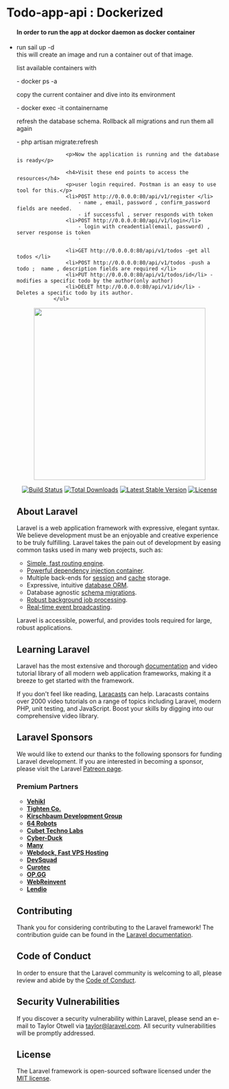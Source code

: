 <h1>Todo-app-api : Dockerized</h1>
                <ul>
                    <h4>In order to run the app at  dockor daemon as docker container  </h4>
                    <li>run sail up -d </li>
                    this will create an image and run a  container out of that image.
                    <p>list available containers with </p>
                    - docker ps -a
                    <p>
                    copy the current container and dive into its environment</p>
                    - docker exec -it containername 
                    <p> refresh the database schema. Rollback all migrations and run them all again </p>
                    - php artisan migrate:refresh
                    
                    <p>Now the application is running and the database is ready</p>
                    
                    <h4>Visit these end points to access the resources</h4>
                    <p>user login required. Postman is an easy to use tool for this.</p>
                    <li>POST http://0.0.0.0:80/api/v1/register </li> 
                        - name , email, password , confirm_password fields are needed.
                        - if successful , server responds with token 
                    <li>POST http://0.0.0.0:80/api/v1/login</li>
                        - login with creadential(email, password) , server response is token 
                        - 

                    <li>GET http://0.0.0.0:80/api/v1/todos -get all todos </li>
                    <li>POST http://0.0.0.0:80/api/v1/todos -push a todo ;  name , description fields are required </li>
                    <li>PUT http://0.0.0.0:80/api/v1/todos/id</li> - modifies a specific todo by the author(only author)
                    <li>DELET http://0.0.0.0:80/api/v1/id</li> - Deletes a specific todo by its author.
                </ul>
<p align="center"><a href="https://laravel.com" target="_blank"><img src="https://raw.githubusercontent.com/laravel/art/master/logo-lockup/5%20SVG/2%20CMYK/1%20Full%20Color/laravel-logolockup-cmyk-red.svg" width="400"></a></p>

<p align="center">
<a href="https://travis-ci.org/laravel/framework"><img src="https://travis-ci.org/laravel/framework.svg" alt="Build Status"></a>
<a href="https://packagist.org/packages/laravel/framework"><img src="https://img.shields.io/packagist/dt/laravel/framework" alt="Total Downloads"></a>
<a href="https://packagist.org/packages/laravel/framework"><img src="https://img.shields.io/packagist/v/laravel/framework" alt="Latest Stable Version"></a>
<a href="https://packagist.org/packages/laravel/framework"><img src="https://img.shields.io/packagist/l/laravel/framework" alt="License"></a>
</p>

## About Laravel

Laravel is a web application framework with expressive, elegant syntax. We believe development must be an enjoyable and creative experience to be truly fulfilling. Laravel takes the pain out of development by easing common tasks used in many web projects, such as:

- [Simple, fast routing engine](https://laravel.com/docs/routing).
- [Powerful dependency injection container](https://laravel.com/docs/container).
- Multiple back-ends for [session](https://laravel.com/docs/session) and [cache](https://laravel.com/docs/cache) storage.
- Expressive, intuitive [database ORM](https://laravel.com/docs/eloquent).
- Database agnostic [schema migrations](https://laravel.com/docs/migrations).
- [Robust background job processing](https://laravel.com/docs/queues).
- [Real-time event broadcasting](https://laravel.com/docs/broadcasting).

Laravel is accessible, powerful, and provides tools required for large, robust applications.

## Learning Laravel

Laravel has the most extensive and thorough [documentation](https://laravel.com/docs) and video tutorial library of all modern web application frameworks, making it a breeze to get started with the framework.

If you don't feel like reading, [Laracasts](https://laracasts.com) can help. Laracasts contains over 2000 video tutorials on a range of topics including Laravel, modern PHP, unit testing, and JavaScript. Boost your skills by digging into our comprehensive video library.

## Laravel Sponsors

We would like to extend our thanks to the following sponsors for funding Laravel development. If you are interested in becoming a sponsor, please visit the Laravel [Patreon page](https://patreon.com/taylorotwell).

### Premium Partners

- **[Vehikl](https://vehikl.com/)**
- **[Tighten Co.](https://tighten.co)**
- **[Kirschbaum Development Group](https://kirschbaumdevelopment.com)**
- **[64 Robots](https://64robots.com)**
- **[Cubet Techno Labs](https://cubettech.com)**
- **[Cyber-Duck](https://cyber-duck.co.uk)**
- **[Many](https://www.many.co.uk)**
- **[Webdock, Fast VPS Hosting](https://www.webdock.io/en)**
- **[DevSquad](https://devsquad.com)**
- **[Curotec](https://www.curotec.com/services/technologies/laravel/)**
- **[OP.GG](https://op.gg)**
- **[WebReinvent](https://webreinvent.com/?utm_source=laravel&utm_medium=github&utm_campaign=patreon-sponsors)**
- **[Lendio](https://lendio.com)**

## Contributing

Thank you for considering contributing to the Laravel framework! The contribution guide can be found in the [Laravel documentation](https://laravel.com/docs/contributions).

## Code of Conduct

In order to ensure that the Laravel community is welcoming to all, please review and abide by the [Code of Conduct](https://laravel.com/docs/contributions#code-of-conduct).

## Security Vulnerabilities

If you discover a security vulnerability within Laravel, please send an e-mail to Taylor Otwell via [taylor@laravel.com](mailto:taylor@laravel.com). All security vulnerabilities will be promptly addressed.

## License

The Laravel framework is open-sourced software licensed under the [MIT license](https://opensource.org/licenses/MIT).

